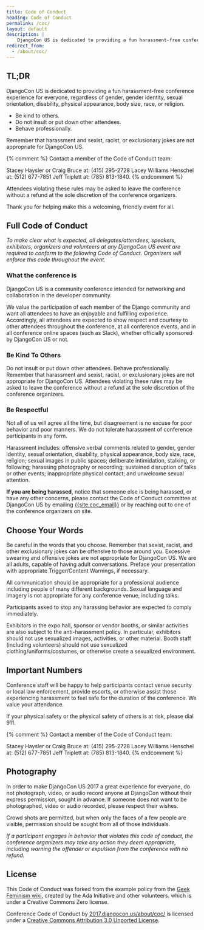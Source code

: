 ```yaml
---
title: Code of Conduct
heading: Code of Conduct
permalink: /coc/
layout: default
description: |
    DjangoCon US is dedicated to providing a fun harassment-free conference experience for everyone, regardless of gender, gender identity, sexual orientation, disability, physical appearance, body size, race, or religion.
redirect_from:
  - /about/coc/
---
```


## TL;DR

DjangoCon US is dedicated to providing a fun harassment-free conference experience for everyone, regardless of gender, gender identity, sexual orientation, disability, physical appearance, body size, race, or religion.

- Be kind to others.
- Do not insult or put down other attendees.
- Behave professionally.

Remember that harassment and sexist, racist, or exclusionary jokes are not appropriate for DjangoCon US.


{% comment %}
Contact a member of the Code of Conduct team:

Stacey Haysler or Craig Bruce at: (415) 295-2728
Lacey Williams Henschel at: (512) 677-7851
Jeff Triplett at: (785) 813-1840.
{% endcomment %}

Attendees violating these rules may be asked to leave the conference without a refund at the sole discretion of the conference organizers.

Thank you for helping make this a welcoming, friendly event for all.

## Full Code of Conduct

*To make clear what is expected, all delegates/attendees, speakers, exhibitors, organizers and volunteers at any DjangoCon US event are required to conform to the following Code of Conduct. Organizers will enforce this code throughout the event.*

### What the conference is

DjangoCon US is a community conference intended for networking and collaboration in the developer community.

We value the participation of each member of the Django community and want all attendees to have an enjoyable and fulfilling experience. Accordingly, all attendees are expected to show respect and courtesy to other attendees throughout the conference, at all conference events, and in all conference online spaces (such as Slack), whether officially sponsored by DjangoCon US or not.

### Be Kind To Others

Do not insult or put down other attendees. Behave professionally. Remember that harassment and sexist, racist, or exclusionary jokes are not appropriate for DjangoCon US. Attendees violating these rules may be asked to leave the conference without a refund at the sole discretion of the conference organizers.

### Be Respectful

Not all of us will agree all the time, but disagreement is no excuse for poor behavior and poor manners. We do not tolerate harassment of conference participants in any form.

Harassment includes: offensive verbal comments related to gender, gender identity, sexual orientation, disability, physical appearance, body size, race, religion; sexual images in public spaces; deliberate intimidation, stalking, or following; harassing photography or recording; sustained disruption of talks or other events; inappropriate physical contact; and unwelcome sexual attention.

<section class="callout" markdown="1">

**If you are being harassed**, notice that someone else is being harassed, or have any other concerns, please contact the Code of Conduct committee at DjangoCon US by emailing <a href="mailto:{{site.coc_email}}">{{site.coc_email}}</a> or by reaching out to one of the conference organizers on site.

</section>

## Choose Your Words

Be careful in the words that you choose. Remember that sexist, racist, and other exclusionary jokes can be offensive to those around you. Excessive swearing and offensive jokes are not appropriate for DjangoCon US. We are all adults, capable of having adult conversations. Preface your presentation with appropriate Trigger/Content Warnings, if necessary.

All communication should be appropriate for a professional audience including people of many different backgrounds. Sexual language and imagery is not appropriate for any conference venue, including talks.

Participants asked to stop any harassing behavior are expected to comply immediately.

Exhibitors in the expo hall, sponsor or vendor booths, or similar activities are also subject to the anti-harassment policy. In particular, exhibitors should not use sexualized images, activities, or other material. Booth staff (including volunteers) should not use sexualized clothing/uniforms/costumes, or otherwise create a sexualized environment.

## Important Numbers

Conference staff will be happy to help participants contact venue security or local law enforcement, provide escorts, or otherwise assist those experiencing harassment to feel safe for the duration of the conference. We value your attendance.

If your physical safety or the physical safety of others is at risk, please dial 911.

{% comment %}
Contact a member of the Code of Conduct team:

Stacey Haysler or Craig Bruce at: (415) 295-2728
Lacey Williams Henschel at: (512) 677-7851
Jeff Triplett at: (785) 813-1840.
{% endcomment %}

## Photography

In order to make DjangoCon US 2017 a great experience for everyone, do not photograph, video, or audio record anyone at DjangoCon without their express permission, sought in advance. If someone does not want to be photographed, video or audio recorded, please respect their wishes.

Crowd shots are permitted, but when only the faces of a few people are visible, permission should be sought from all of those individuals.

*If a participant engages in behavior that violates this code of conduct, the conference organizers may take any action they deem appropriate, including warning the offender or expulsion from the conference with no refund.*

## License

This Code of Conduct was forked from the example policy from the [Geek Feminism wiki](http://geekfeminism.wikia.com/wiki/Conference_anti-harassment/Policy), created by the Ada Initiative and other volunteers. which is under a Creative Commons Zero license.

Conference Code of Conduct by [2017.djangocon.us/about/coc/](https://2017.djangocon.us/about/coc/) is licensed under a [Creative Commons Attribution 3.0 Unported License](http://creativecommons.org/licenses/by/3.0/).
